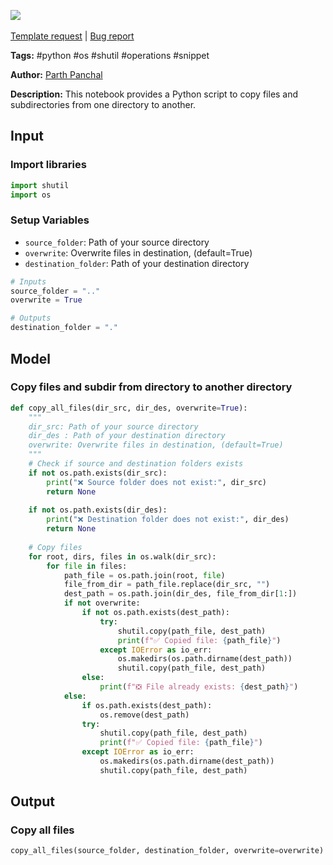 <a href="https://app.naas.ai/user-redirect/naas/downloader?url=https://raw.githubusercontent.com/jupyter-naas/awesome-notebooks/master/Python/Python_Copy_files_and_subdir_from_directory_to_another_directory.ipynb.ipynb" target="_parent"><img src="https://naasai-public.s3.eu-west-3.amazonaws.com/open_in_naas.svg"/></a><br><br><a href="https://github.com/jupyter-naas/awesome-notebooks/issues/new?assignees=&labels=&template=template-request.md&title=Tool+-+Action+of+the+notebook+">Template request</a> | <a href="https://github.com/jupyter-naas/awesome-notebooks/issues/new?assignees=&labels=bug&template=bug_report.md&title=Python+-+Copy+files+and+subdir+from+directory+to+another+directory:+Error+short+description">Bug report</a>

**Tags:** #python #os #shutil #operations #snippet

**Author:** [Parth Panchal](https://www.linkedin.com/in/parthpanchal8401/)

**Description:** This notebook provides a Python script to copy files and subdirectories from one directory to another.

## Input

### Import libraries


```python
import shutil
import os
```

### Setup Variables
- `source_folder`: Path of your source directory
- `overwrite`: Overwrite files in destination, (default=True)
- `destination_folder`: Path of your destination directory


```python
# Inputs
source_folder = ".."
overwrite = True

# Outputs
destination_folder = "."
```

## Model

### Copy files and subdir from directory to another directory


```python
def copy_all_files(dir_src, dir_des, overwrite=True):
    """
    dir_src: Path of your source directory
    dir_des : Path of your destination directory
    overwrite: Overwrite files in destination, (default=True)
    """
    # Check if source and destination folders exists
    if not os.path.exists(dir_src):
        print("❌ Source folder does not exist:", dir_src)
        return None
    
    if not os.path.exists(dir_des):
        print("❌ Destination folder does not exist:", dir_des)
        return None
    
    # Copy files
    for root, dirs, files in os.walk(dir_src):
        for file in files:
            path_file = os.path.join(root, file)
            file_from_dir = path_file.replace(dir_src, "")
            dest_path = os.path.join(dir_des, file_from_dir[1:])
            if not overwrite:
                if not os.path.exists(dest_path):
                    try:
                        shutil.copy(path_file, dest_path)
                        print(f"✅ Copied file: {path_file}")
                    except IOError as io_err:
                        os.makedirs(os.path.dirname(dest_path))
                        shutil.copy(path_file, dest_path)
                else:
                    print(f"❎ File already exists: {dest_path}")
            else:
                if os.path.exists(dest_path):
                    os.remove(dest_path)
                try:
                    shutil.copy(path_file, dest_path)
                    print(f"✅ Copied file: {path_file}")
                except IOError as io_err:
                    os.makedirs(os.path.dirname(dest_path))
                    shutil.copy(path_file, dest_path)
```

## Output

### Copy all files


```python
copy_all_files(source_folder, destination_folder, overwrite=overwrite)
```
